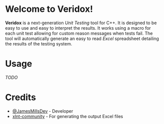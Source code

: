 # Welcome to Veridox!

**Veridox** is a next-generation *Unit Testing* tool for C++. It is designed to be easy to use and easy to interpret the results. It works using a macro for each unit test allowing for custom reason messages when tests fail. The tool will automatically generate an easy to read *Excel* spreadsheet detailing the results of the testing system.


# Usage

*TODO*

# Credits
 - [@JamesMillsDev](https://github.com/JamesMillsDev) - Developer
 - [xlnt-community](https://github.com/xlnt-community/xlnt) - For generating the output Excel files

